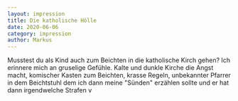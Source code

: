 ```yaml
---
layout: impression
title: Die katholische Hölle
date: 2020-06-06
category: impression
author: Markus
---
```





Musstest du als Kind auch zum Beichten in die katholische Kirch gehen? Ich erinnere mich an gruselige Gefühle.
Kalte und dunkle Kirche die Angst macht, komischer Kasten zum Beichten, krasse Regeln, unbekannter Pfarrer
in dem Beichtstuhl dem ich dann meine "Sünden" erzählen sollte und er hat dann irgendwelche Strafen
v
